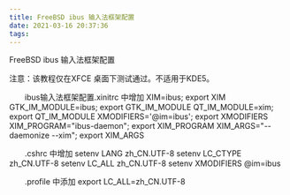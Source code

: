 ```yaml
---
title: FreeBSD ibus 输入法框架配置
date: 2021-03-16 20:37:36
tags:
---
```


FreeBSD ibus 输入法框架配置

注意：该教程仅在XFCE 桌面下测试通过。不适用于KDE5。

　　ibus输入法框架配置.xinitrc 中增加
XIM=ibus; export XIM
GTK_IM_MODULE=ibus; export GTK_IM_MODULE
QT_IM_MODULE=xim; export QT_IM_MODULE
XMODIFIERS='@im=ibus'; export XMODIFIERS
XIM_PROGRAM="ibus-daemon"; export XIM_PROGRAM
XIM_ARGS="--daemonize --xim"; export XIM_ARGS

　　.cshrc 中增加
setenv LANG zh_CN.UTF-8
setenv LC_CTYPE zh_CN.UTF-8
setenv LC_ALL zh_CN.UTF-8
setenv XMODIFIERS @im=ibus

　　.profile 中添加
export LC_ALL=zh_CN.UTF-8

 
